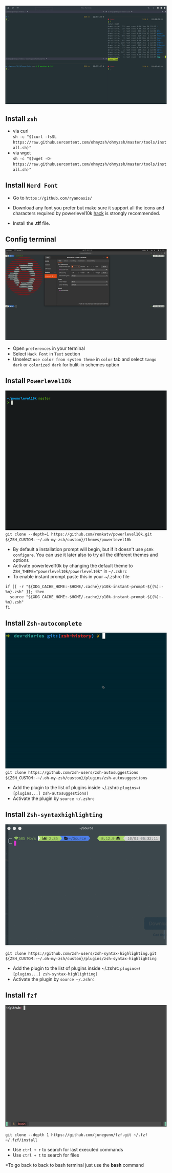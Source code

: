 ![zsh-is-dope](main.gif)
## Install ``zsh``

* via curl <br>
``sh -c "$(curl -fsSL https://raw.githubusercontent.com/ohmyzsh/ohmyzsh/master/tools/install.sh)"``
* via wget <br>
``sh -c "$(wget -O- https://raw.githubusercontent.com/ohmyzsh/ohmyzsh/master/tools/install.sh)"``

## Install ``Nerd Font``

* Go to ``https://github.com/ryanoasis/``

* Download any font you prefer but make sure it support all the icons and characters required by powerlevel10k [hack](https://github.com/ryanoasis/nerd-fonts/blob/master/patched-fonts/Hack/Regular/complete/Hack%20Regular%20Nerd%20Font%20Complete.ttf) is strongly recommended.
* Install the **.tff** file.

## Config terminal
![zsh-is-dope](terminal.png)
* Open ``preferences`` in your terminal
* Select ``Hack Font`` in ``Text`` section
* Unselect ``use color from system theme`` in ``color`` tab and select ``tango dark`` or ``colorized dark`` for bulit-in schemes option

## Install ``Powerlevel10k``
![zsh-is-dope](powerlevel.gif)
``git clone --depth=1 https://github.com/romkatv/powerlevel10k.git ${ZSH_CUSTOM:-~/.oh-my-zsh/custom}/themes/powerlevel10k``
* By default a installation prompt will begin, but if it doesn't use ``p10k configure``. You can use it later also to try all the different themes and options
* Activate powerlevel10k by changing the default theme to ``ZSH_THEME="powerlevel10k/powerlevel10k"`` in ``~/.zshrc``
* To enable instant prompt paste this in your ~/.zshrc file
```https://github.com/ryanoasis/
if [[ -r "${XDG_CACHE_HOME:-$HOME/.cache}/p10k-instant-prompt-${(%):-%n}.zsh" ]]; then
  source "${XDG_CACHE_HOME:-$HOME/.cache}/p10k-instant-prompt-${(%):-%n}.zsh"
fi
```

## Install ``Zsh-autocomplete``
![zsh-is-dope](auto.gif)
``git clone https://github.com/zsh-users/zsh-autosuggestions ${ZSH_CUSTOM:-~/.oh-my-zsh/custom}/plugins/zsh-autosuggestions``
* Add the plugin to the list of plugins inside ~/.zshrc  ``plugins=( [plugins...] zsh-autosuggestions)``
* Activate the plugin by ``source ~/.zshrc``

## Install ``Zsh-syntaxhighlighting``
![zsh-is-dope](syntax.gif)
```
git clone https://github.com/zsh-users/zsh-syntax-highlighting.git ${ZSH_CUSTOM:-~/.oh-my-zsh/custom}/plugins/zsh-syntax-highlighting
```
* Add the plugin to the list of plugins inside ~/.zshrc  ``plugins=( [plugins...] zsh-syntax-highlighting)``
* Activate the plugin by ``source ~/.zshrc``

## Install ``fzf``
![zsh-is-dope](fzf.gif)
```
git clone --depth 1 https://github.com/junegunn/fzf.git ~/.fzf
~/.fzf/install
```
* Use ``ctrl + r`` to search for last executed commands
* Use ``ctrl + t`` to search for files
 
 *To go back to back to bash terminal just use the **bash** command
